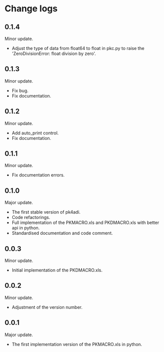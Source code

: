 # Change logs
## 0.1.4
Minor update.
* Adjust the type of data from float64 to float in pkc.py to raise the 'ZeroDivisionError: float division by zero'.

## 0.1.3
Minor update.
* Fix bug.
* Fix documentation.

## 0.1.2
Minor update.
* Add auto_print control.
* Fix documentation.

## 0.1.1
Minor update.
* Fix documentation errors.

## 0.1.0
Major update.
* The first stable version of pk4adi.
* Code refactorings.
* Full implementation of the PKMACRO.xls and PKDMACRO.xls with better api in python.
* Standardised documentation and code comment.

## 0.0.3
Minor update.
* Initial implementation of the PKDMACRO.xls.

## 0.0.2
Minor update.
* Adjustment of the version number.

## 0.0.1
Major update.
* The first implementation version of the PKMACRO.xls in python.

